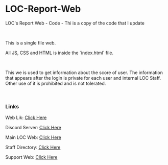 <div>
    <h1>LOC-Report-Web</h1>
    <p>LOC's Report Web - Code - Thi is a copy of the code that I update</p>    
</div>
<br>
<p>This is a single file web.</p>  
<p>All JS, CSS and HTML is inside the `index.html` file.</p>  
<br>
<p>
This we is used to get information about the score of user.
The information that appears after the login is private for each user and internal LOC Staff.
Other use of it is prohibited and is not tolerated.
</p>  
<br>
<h3>Links</h3>
<p>Web Lik: <a href="https://report.libraryofcode.org/">Click Here</a></p>
<p>Discord Server: <a href="https://loc.sh/discord">Click Here</a></p>  
<p>Main LOC Web: <a href="http://libraryofcode.org/">Click Here</a></p>  
<p>Staff Directory: <a href="http://directory.libraryofcode.org/">Click Here</a></p>  
<p>Support Web: <a href="https://loc.sh/support">Click Here</a></p>  
